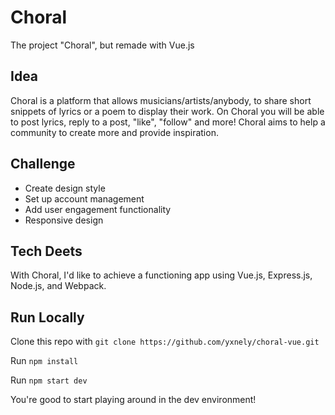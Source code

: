 # Choral

The project "Choral", but remade with Vue.js

## Idea
Choral is a platform that allows musicians/artists/anybody, to share short snippets of lyrics or a poem to display their work. On Choral you will be able to post lyrics, reply to a post, "like", "follow" and more! Choral aims to help a community to create more and provide inspiration.

## Challenge
* Create design style
* Set up account management
* Add user engagement functionality
* Responsive design

## Tech Deets
With Choral, I'd like to achieve a functioning app using Vue.js, Express.js, Node.js, and Webpack.

## Run Locally
Clone this repo with `git clone https://github.com/yxnely/choral-vue.git`

Run `npm install`

Run `npm start dev`

You're good to start playing around in the dev environment!